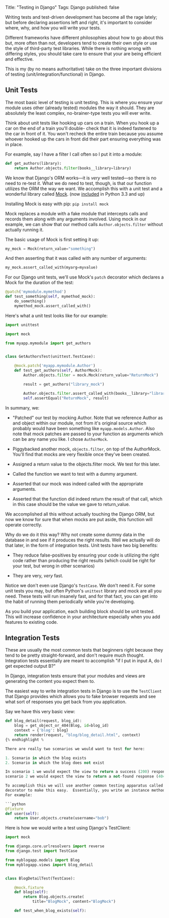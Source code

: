 Title: "Testing in Django"
Tags: Django
published: false

Writing tests and test-driven development has become all the rage lately; but before declaring assertions left and
right, it's important to consider where, why, and how you will write your tests.

Different frameworks have different philosophies about how to go about this but, more often than not, developers tend
to create their own style or use the style of third-party test libraries.  While there is nothing wrong with differing
styles, you should take care to ensure that your are being efficient and effective.

This is my (by no means authoritative) take on the three important divisions of testing (unit/integration/functional)
in Django.

Unit Tests
----------

The most basic level of testing is unit testing.  This is where you ensure your module uses other (already tested)
modules the way it should.  They are absolutely the least complex, no-brainer-type tests you will ever write.

Think about unit tests like hooking up cars on a train.  When you hook up a car on the end of a train you'll double-
check that it is indeed fastened to the car in front of it.  You won't recheck the entire train because you assume
whoever hooked up the cars in front did their part ensuring everything was in place.

For example, say I have a filter I call often so I put it into a module:

``` python
def get_authors(library):
    return Author.objects.filter(books__library=library)
```

We know that Django's ORM works—it is _very_ well tested—so there is no need to re-test it.  What we do need to
test, though, is that our function utilizes the ORM the way we want.  We accomplish this with a unit test and a
wonderful library called [Mock](http://www.voidspace.org.uk/python/mock/). (now
[included](http://docs.python.org/3/library/unittest.mock.html) in Python 3.3 and up)

Installing Mock is easy with pip: ``pip install mock``

Mock replaces a module with a fake module that intercepts calls and records them along with any arguments involved.
Using mock in our example, we can show that our method calls ``Author.objects.filter`` without actually running it.

The basic usage of Mock is first setting it up:

```python
my_mock = Mock(return_value="something")
```

And then asserting that it was called with any number of arguments:

```python
my_mock.assert_called_with(myarg=myvalue)
```

For our Django unit tests, we'll use Mock's ``patch`` decorator which declares a Mock for the duration of the test:

```python
@patch('mymodule.mymethod')
def test_something(self, mymethod_mock):
    do_something()
    mymethod_mock.assert_called_with()
```

Here's what a unit test looks like for our example:

```python
import unittest

import mock

from myapp.mymodule import get_authors


class GetAuthorsTest(unittest.TestCase):

    @mock.patch('myapp.mymodule.Author')
    def test_get_authors(self, AuthorMock):
        Author.objects.filter = mock.Mock(return_value="ReturnMock")

        result = get_authors("library_mock")

        Author.objects.filter.assert_called_with(books__library="library_mock")
        self.assertEqual("ReturnMock", result)
```

In summary, we:

* "Patched" our test by mocking Author.  Note that we reference Author as and object
    within our module, not from it's original source which probably would have been
    something like ``myapp.models.Author``.  Also note that mock patches are passed to
    your function as arguments which can be any name you like.  I chose ``AuthorMock``.

* Piggybacked another mock, ``objects.filter``, on top of the AuthorMock.  You'll
    find that mocks are very flexible once they've been created.

* Assigned a return value to the objects.filter mock.  We test for this later.

* Called the function we want to test with a dummy argument.

* Asserted that our mock was indeed called with the appropriate arguments.

* Asserted that the function did indeed return the result of that call, which in
    this case should be the value we gave to return_value.

We accomplished all this without actually touching the Django ORM, but now we know for sure that when mocks are put
aside, this function will operate correctly.

Why do we do it this way?  Why not create some dummy data in the database in and see if it produces the right results.
Well we actually will do that later, in the form of integration tests.  Unit tests have two big benefits:

* They reduce false-positives by ensuring your code is utilizing the right code
    rather than producing the right results (which could be right for your test, but
    wrong in other scenarios)

* They are very, _very_ fast.

Notice we don't even use Django's ``TestCase``.  We don't need it.  For some unit tests you may, but often Python's
``unittest`` library and mock are all you need.  These tests will run insanely fast, and for that fact, you can get
into the habit of running them periodically while you're developing.

As you build your application, each building block should be unit tested.  This will increase confidence in your
architecture especially when you add features to existing code.


Integration Tests
-----------------

These are usually the most common tests that beginners right because they tend to be pretty straight-forward, and don't
require much thought.  Integration tests essentially are meant to accomplish "if I put in input A, do I get expected
output B?"

In Django, integration tests ensure that your modules and views are generating the content you expect them to.

The easiest way to write integration tests in Django is to use the ``TestClient`` that Django provides which allows you
to fake browser requests and see what sort of responses you get back from you application.

Say we have this very basic view:

```python
def blog_detail(request, blog_id):
    blog = get_object_or_404(Blog, id=blog_id)
    context = {'blog': blog}
    return render(request, "blog/blog_detail.html", context)
{% endhighlight %

There are really two scenarios we would want to test for here:

1. Scenario in which the blog exists
2. Scenario in which the blog does not exist

In scenario 1 we would expect the view to return a success (200) response after rendering the blog_detail template.  In
scenario 2 we would expect the view to return a not-found response (404).

To accomplish this we will use another common testing apparatus called a fixture.  The Mock library provides a
decorator to make this easy.  Essentially, you write an instance method in your test case that defines the fixture.
For example:

```python
@fixture
def user(self):
    return User.objects.create(username="bob")
```

Here is how we would write a test using Django's TestClient:

```python
import mock

from django.core.urlresolvers import reverse
from django.test import TestCase

from myblogapp.models import Blog
from myblogapp.views import blog_detail


class BlogDetailTest(TestCase):

    @mock.fixture
    def blog(self):
        return Blog.objects.create(
            title="BlogMock", content="BlogMock")

    def test_when_blog_exists(self):
```

